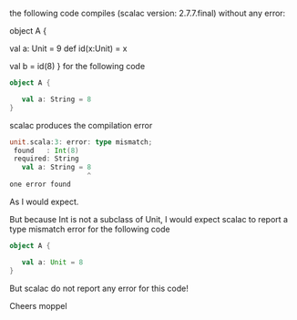 the following code compiles (scalac version: 2.7.7.final)  without any error:

object A {

   val a: Unit = 9
   def id(x:Unit) = x
   
   val b = id(8)
}
for the following code

```scala
object A {

   val a: String = 8
}
```

scalac produces the compilation error

```scala
unit.scala:3: error: type mismatch;
 found   : Int(8)
 required: String
   val a: String = 8
                   ^
one error found
```

As I would expect.

But because Int is not a subclass of Unit, I would expect scalac to report a type mismatch error for the following code

```scala
object A {

   val a: Unit = 8
}
```

But scalac do not report any error for this code!

Cheers
  moppel
